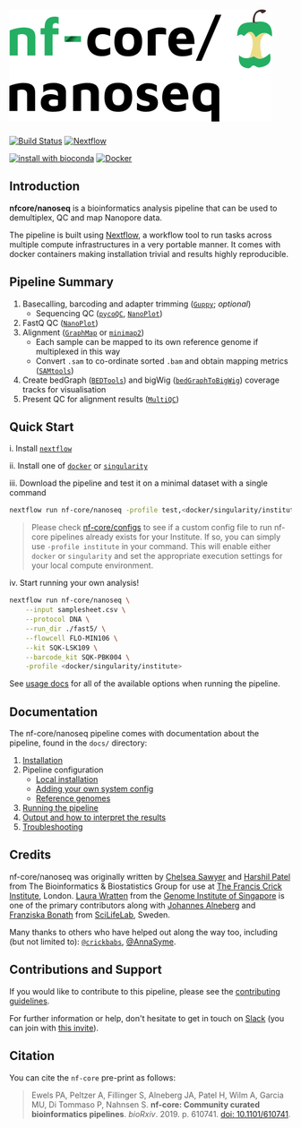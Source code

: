 # ![nfcore/nanoseq](docs/images/nf-core-nanoseq_logo.png)

[![Build Status](https://travis-ci.com/nf-core/nanoseq.svg?branch=master)](https://travis-ci.com/nf-core/nanoseq)
[![Nextflow](https://img.shields.io/badge/nextflow-%E2%89%A519.10.0-brightgreen.svg)](https://www.nextflow.io/)

[![install with bioconda](https://img.shields.io/badge/install%20with-bioconda-brightgreen.svg)](http://bioconda.github.io/)
[![Docker](https://img.shields.io/docker/automated/nfcore/nanoseq.svg)](https://hub.docker.com/r/nfcore/nanoseq)

## Introduction

**nfcore/nanoseq** is a bioinformatics analysis pipeline that can be used to demultiplex, QC and map Nanopore data.

The pipeline is built using [Nextflow](https://www.nextflow.io), a workflow tool to run tasks across multiple compute infrastructures in a very portable manner. It comes with docker containers making installation trivial and results highly reproducible.

## Pipeline Summary

1. Basecalling, barcoding and adapter trimming ([`Guppy`](https://nanoporetech.com/nanopore-sequencing-data-analysis); *optional*)
    * Sequencing QC ([`pycoQC`](https://github.com/a-slide/pycoQC), [`NanoPlot`](https://github.com/wdecoster/NanoPlot))
2. FastQ QC ([`NanoPlot`](https://github.com/wdecoster/NanoPlot))
3. Alignment ([`GraphMap`](https://github.com/isovic/graphmap) or [`minimap2`](https://github.com/lh3/minimap2))
    * Each sample can be mapped to its own reference genome if multiplexed in this way
    * Convert `.sam` to co-ordinate sorted `.bam` and obtain mapping metrics ([`SAMtools`](http://www.htslib.org/doc/samtools.html))
4. Create bedGraph ([`BEDTools`](https://github.com/arq5x/bedtools2/)) and bigWig ([`bedGraphToBigWig`](http://hgdownload.soe.ucsc.edu/admin/exe/)) coverage tracks for visualisation
5. Present QC for alignment results ([`MultiQC`](https://multiqc.info/docs/))

## Quick Start

i. Install [`nextflow`](https://nf-co.re/usage/installation)

ii. Install one of [`docker`](https://docs.docker.com/engine/installation/) or [`singularity`](https://www.sylabs.io/guides/3.0/user-guide/)

iii. Download the pipeline and test it on a minimal dataset with a single command

```bash
nextflow run nf-core/nanoseq -profile test,<docker/singularity/institute>
```

> Please check [nf-core/configs](https://github.com/nf-core/configs#documentation) to see if a custom config file to run nf-core pipelines already exists for your Institute. If so, you can simply use `-profile institute` in your command. This will enable either `docker` or `singularity` and set the appropriate execution settings for your local compute environment.

iv. Start running your own analysis!

```bash
nextflow run nf-core/nanoseq \
    --input samplesheet.csv \
    --protocol DNA \
    --run_dir ./fast5/ \
    --flowcell FLO-MIN106 \
    --kit SQK-LSK109 \
    --barcode_kit SQK-PBK004 \
    -profile <docker/singularity/institute>
```

See [usage docs](docs/usage.md) for all of the available options when running the pipeline.

## Documentation

The nf-core/nanoseq pipeline comes with documentation about the pipeline, found in the `docs/` directory:

1. [Installation](https://nf-co.re/usage/installation)
2. Pipeline configuration
    * [Local installation](https://nf-co.re/usage/local_installation)
    * [Adding your own system config](https://nf-co.re/usage/adding_own_config)
    * [Reference genomes](https://nf-co.re/usage/reference_genomes)
3. [Running the pipeline](docs/usage.md)
4. [Output and how to interpret the results](docs/output.md)
5. [Troubleshooting](https://nf-co.re/usage/troubleshooting)

## Credits

nf-core/nanoseq was originally written by [Chelsea Sawyer](https://github.com/csawye01) and [Harshil Patel](https://github.com/drpatelh) from The Bioinformatics & Biostatistics Group for use at [The Francis Crick Institute](https://www.crick.ac.uk/), London. [Laura Wratten](https://github.com/lwratten) from the [Genome Institute of Singapore](https://www.a-star.edu.sg/gis) is one of the primary contributors along with [Johannes Alneberg](https://github.com/alneberg) and [Franziska Bonath](https://github.com/FranBonath) from [SciLifeLab](https://www.scilifelab.se/), Sweden.

Many thanks to others who have helped out along the way too, including (but not limited to): [`@crickbabs`](https://github.com/crickbabs), [@AnnaSyme](https://github.com/AnnaSyme).

## Contributions and Support

If you would like to contribute to this pipeline, please see the [contributing guidelines](.github/CONTRIBUTING.md).

For further information or help, don't hesitate to get in touch on [Slack](https://nfcore.slack.com/channels/nanoseq) (you can join with [this invite](https://nf-co.re/join/slack)).

## Citation

<!-- TODO nf-core: Add citation for pipeline after first release. Uncomment lines below and update Zenodo doi. -->
<!-- If you use nf-core/nanoseq for your analysis, please cite it using the following doi: [10.5281/zenodo.XXXXXX](https://doi.org/10.5281/zenodo.XXXXXX) -->

You can cite the `nf-core` pre-print as follows:
> Ewels PA, Peltzer A, Fillinger S, Alneberg JA, Patel H, Wilm A, Garcia MU, Di Tommaso P, Nahnsen S. **nf-core: Community curated bioinformatics pipelines**. *bioRxiv*. 2019. p. 610741. [doi: 10.1101/610741](https://www.biorxiv.org/content/10.1101/610741v1).

